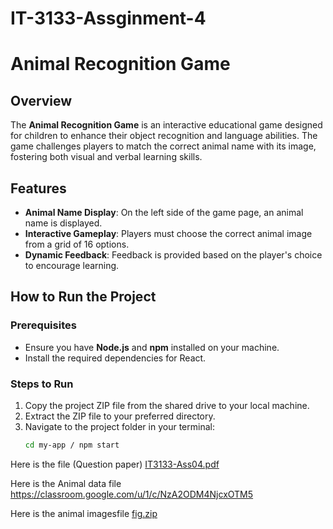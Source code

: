 # IT-3133-Assginment-4

# Animal Recognition Game

## Overview
The **Animal Recognition Game** is an interactive educational game designed for children to enhance their object recognition and language abilities. The game challenges players to match the correct animal name with its image, fostering both visual and verbal learning skills.

## Features
- **Animal Name Display**: On the left side of the game page, an animal name is displayed.
- **Interactive Gameplay**: Players must choose the correct animal image from a grid of 16 options.
- **Dynamic Feedback**: Feedback is provided based on the player's choice to encourage learning.

## How to Run the Project
### Prerequisites
- Ensure you have **Node.js** and **npm** installed on your machine.
- Install the required dependencies for React.

### Steps to Run
1. Copy the project ZIP file from the shared drive to your local machine.
2. Extract the ZIP file to your preferred directory.
3. Navigate to the project folder in your terminal:
   ```bash
   cd my-app / npm start

Here is the file (Question paper)
[IT3133-Ass04.pdf](https://github.com/user-attachments/files/17882442/IT3133-Ass04.pdf)

Here is the Animal data file
https://classroom.google.com/u/1/c/NzA2ODM4NjcxOTM5

Here is the animal imagesfile
[fig.zip](https://github.com/user-attachments/files/17882444/fig.zip)
